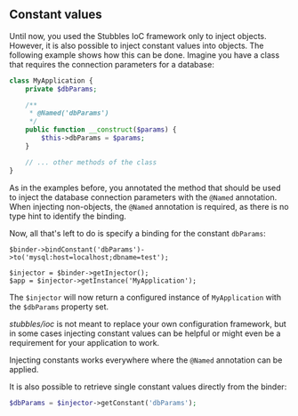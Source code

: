 Constant values
---------------

Until now, you used the Stubbles IoC framework only to inject objects. However,
it is also possible to inject constant values into objects. The following
example shows how this can be done. Imagine you have a class that requires the
connection parameters for a database:

```php
class MyApplication {
    private $dbParams;

    /**
     * @Named('dbParams')
     */
    public function __construct($params) {
        $this->dbParams = $params;
    }

    // ... other methods of the class
}
```

As in the examples before, you annotated the method that should be used to
inject the database connection parameters with the `@Named` annotation. When
injecting non-objects, the `@Named` annotation is required, as there is no type
hint to identify the binding.

Now, all that's left to do is specify a binding for the constant `dbParams`:

    $binder->bindConstant('dbParams')->to('mysql:host=localhost;dbname=test');

    $injector = $binder->getInjector();
    $app = $injector->getInstance('MyApplication');

The `$injector` will now return a configured instance of `MyApplication` with
the `$dbParams` property set.

_stubbles/ioc_ is not meant to replace your own configuration framework, but in
some cases injecting constant values can be helpful or might even be a
requirement for your application to work.

Injecting constants works everywhere where the `@Named` annotation can be
applied.

It is also possible to retrieve single constant values directly from the binder:

```php
$dbParams = $injector->getConstant('dbParams');
```

